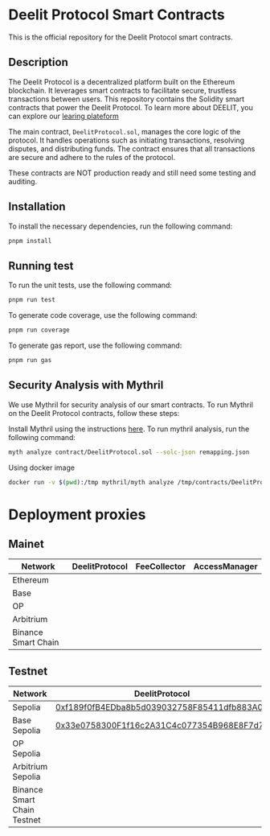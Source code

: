 # Deelit Protocol Smart Contracts

This is the official repository for the Deelit Protocol smart contracts.

## Description

The Deelit Protocol is a decentralized platform built on the Ethereum blockchain. It leverages smart contracts to facilitate secure, trustless transactions between users. This repository contains the Solidity smart contracts that power the Deelit Protocol. To learn more about DEELIT, you can explore our [learing plateform][1]

The main contract, `DeelitProtocol.sol`, manages the core logic of the protocol. It handles operations such as initiating transactions, resolving disputes, and distributing funds. The contract ensures that all transactions are secure and adhere to the rules of the protocol.

These contracts are NOT production ready and still need some testing and auditing.

## Installation

To install the necessary dependencies, run the following command:

```bash
pnpm install
```

## Running test

To run the unit tests, use the following command:

```bash
pnpm run test
```

To generate code coverage, use the following command:

```bash
pnpm run coverage
```

To generate gas report, use the following command:

```bash
pnpm run gas
```

## Security Analysis with Mythril
We use Mythril for security analysis of our smart contracts. To run Mythril on the Deelit Protocol contracts, follow these steps:

Install Mythril using the instructions [here][2].
To run mythril analysis, run the following command:

```bash
myth analyze contract/DeelitProtocol.sol --solc-json remapping.json
```

Using docker image
```bash
docker run -v $(pwd):/tmp mythril/myth analyze /tmp/contracts/DeelitProtocol.sol --solc-json remapping.json
```

[1]: https://learn.deelit.net "Deelit Learning Platform"
[2]: https://mythril-classic.readthedocs.io/en/master/installation.html "Mythril"



# Deployment proxies

## Mainet

| Network | DeelitProtocol | FeeCollector | AccessManager |
|---|---|---|---|
| Ethereum |  |  |  |
| Base |  |  |  |
| OP |  |  |  |
| Arbitrium |  |  |  |
| Binance Smart Chain |  |  |  |

## Testnet

| Network | DeelitProtocol | FeeCollector | AccessManager |
|---|---|---|---|
| Sepolia | [0xf189f0fB4EDba8b5d039032758F85411dfb883A0](https://sepolia.etherscan.io/address/0xf189f0fB4EDba8b5d039032758F85411dfb883A0) |[0x11E133f8CFA43bdF03Ff406dAfc82B3D49493783](https://sepolia.etherscan.io/address/0x11E133f8CFA43bdF03Ff406dAfc82B3D49493783) |  |
| Base Sepolia | [0x33e0758300F1f16c2A31C4c077354B968E8F7d7F](https://sepolia.basescan.org/address/0x33e0758300F1f16c2A31C4c077354B968E8F7d7F) | [0x3192a82B96E16302Dc11359a4dAE64a1C05a1c0B](https://sepolia.basescan.org/address/0x3192a82b96e16302dc11359a4dae64a1c05a1c0b) |  |
| OP Sepolia |  |  |  |
| Arbitrium Sepolia |  |  |  |
| Binance Smart Chain Testnet |  |  |  |

